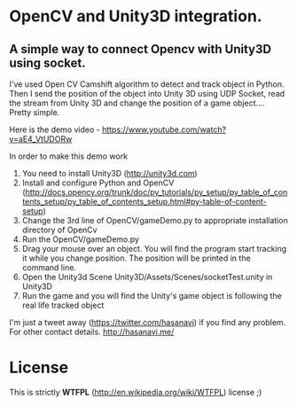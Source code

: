 # OpenCV and Unity3D integration.
## A simple way to connect Opencv with Unity3D using socket.

I've used Open CV Camshift algorithm to detect and track object in Python. Then I send the position of the object into Unity 3D using UDP Socket, read the stream from Unity 3D and change the position of a game object.... Pretty simple.

Here is the demo video - https://www.youtube.com/watch?v=aE4_VtUDORw

In order to make this demo work

1. You need to install Unity3D (http://unity3d.com)
2. Install and configure Python and OpenCV (http://docs.opencv.org/trunk/doc/py_tutorials/py_setup/py_table_of_contents_setup/py_table_of_contents_setup.html#py-table-of-content-setup)
3. Change the 3rd line of OpenCV/gameDemo.py to appropriate installation directory of OpenCv
4. Run the OpenCV/gameDemo.py
5. Drag your mouse over an object. You will find the program start tracking it while you change position. The position will be printed in the command line.
6. Open the Unity3d Scene Unity3D/Assets/Scenes/socketTest.unity in Unity3D
7. Run the game and you will find the Unity's game object is following the real life tracked object


I'm just a tweet away (https://twitter.com/hasanavi) if you find any problem. For other contact details. http://hasanavi.me/

# License
This is strictly **WTFPL** (http://en.wikipedia.org/wiki/WTFPL) license ;)
